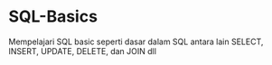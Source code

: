 # SQL-Basics
Mempelajari SQL basic  seperti dasar dalam SQL antara lain SELECT, INSERT, UPDATE, DELETE, dan JOIN dll
